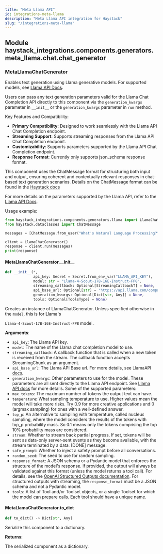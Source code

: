 ```yaml
---
title: "Meta Llama API"
id: integrations-meta-llama
description: "Meta Llama API integration for Haystack"
slug: "/integrations-meta-llama"
---
```


<a id="haystack_integrations.components.generators.meta_llama.chat.chat_generator"></a>

## Module haystack\_integrations.components.generators.meta\_llama.chat.chat\_generator

<a id="haystack_integrations.components.generators.meta_llama.chat.chat_generator.MetaLlamaChatGenerator"></a>

### MetaLlamaChatGenerator

Enables text generation using Llama generative models.
For supported models, see [Llama API Docs](https://llama.developer.meta.com/docs/).

Users can pass any text generation parameters valid for the Llama Chat Completion API
directly to this component via the `generation_kwargs` parameter in `__init__` or the `generation_kwargs`
parameter in `run` method.

Key Features and Compatibility:
- **Primary Compatibility**: Designed to work seamlessly with the Llama API Chat Completion endpoint.
- **Streaming Support**: Supports streaming responses from the Llama API Chat Completion endpoint.
- **Customizability**: Supports parameters supported by the Llama API Chat Completion endpoint.
- **Response Format**: Currently only supports json_schema response format.

This component uses the ChatMessage format for structuring both input and output,
ensuring coherent and contextually relevant responses in chat-based text generation scenarios.
Details on the ChatMessage format can be found in the
[Haystack docs](https://docs.haystack.deepset.ai/docs/data-classes#chatmessage)

For more details on the parameters supported by the Llama API, refer to the
[Llama API Docs](https://llama.developer.meta.com/docs/).

Usage example:
```python
from haystack_integrations.components.generators.llama import LlamaChatGenerator
from haystack.dataclasses import ChatMessage

messages = [ChatMessage.from_user("What's Natural Language Processing?")]

client = LlamaChatGenerator()
response = client.run(messages)
print(response)
```

<a id="haystack_integrations.components.generators.meta_llama.chat.chat_generator.MetaLlamaChatGenerator.__init__"></a>

#### MetaLlamaChatGenerator.\_\_init\_\_

```python
def __init__(*,
             api_key: Secret = Secret.from_env_var("LLAMA_API_KEY"),
             model: str = "Llama-4-Scout-17B-16E-Instruct-FP8",
             streaming_callback: Optional[StreamingCallbackT] = None,
             api_base_url: Optional[str] = "https://api.llama.com/compat/v1/",
             generation_kwargs: Optional[Dict[str, Any]] = None,
             tools: Optional[ToolsType] = None)
```

Creates an instance of LlamaChatGenerator. Unless specified otherwise in the `model`, this is for Llama's

`Llama-4-Scout-17B-16E-Instruct-FP8` model.

**Arguments**:

- `api_key`: The Llama API key.
- `model`: The name of the Llama chat completion model to use.
- `streaming_callback`: A callback function that is called when a new token is received from the stream.
The callback function accepts StreamingChunk as an argument.
- `api_base_url`: The Llama API Base url.
For more details, see LlamaAPI [docs](https://llama.developer.meta.com/docs/features/compatibility/).
- `generation_kwargs`: Other parameters to use for the model. These parameters are all sent directly to
the Llama API endpoint. See [Llama API docs](https://llama.developer.meta.com/docs/features/compatibility/)
for more details.
Some of the supported parameters:
- `max_tokens`: The maximum number of tokens the output text can have.
- `temperature`: What sampling temperature to use. Higher values mean the model will take more risks.
    Try 0.9 for more creative applications and 0 (argmax sampling) for ones with a well-defined answer.
- `top_p`: An alternative to sampling with temperature, called nucleus sampling, where the model
    considers the results of the tokens with top_p probability mass. So 0.1 means only the tokens
    comprising the top 10% probability mass are considered.
- `stream`: Whether to stream back partial progress. If set, tokens will be sent as data-only server-sent
    events as they become available, with the stream terminated by a data: [DONE] message.
- `safe_prompt`: Whether to inject a safety prompt before all conversations.
- `random_seed`: The seed to use for random sampling.
- `response_format`: A JSON schema or a Pydantic model that enforces the structure of the model's response.
    If provided, the output will always be validated against this
    format (unless the model returns a tool call).
    For details, see the [OpenAI Structured Outputs documentation](https://platform.openai.com/docs/guides/structured-outputs).
    For structured outputs with streaming, the `response_format` must be a JSON
    schema and not a Pydantic model.
- `tools`: A list of Tool and/or Toolset objects, or a single Toolset for which the model can prepare calls.
Each tool should have a unique name.

<a id="haystack_integrations.components.generators.meta_llama.chat.chat_generator.MetaLlamaChatGenerator.to_dict"></a>

#### MetaLlamaChatGenerator.to\_dict

```python
def to_dict() -> Dict[str, Any]
```

Serialize this component to a dictionary.

**Returns**:

The serialized component as a dictionary.

